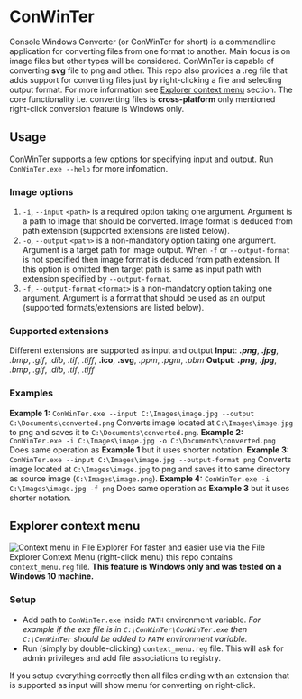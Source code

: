 # ConWinTer
Console Windows Converter (or ConWinTer for short) is a commandline application for converting files from one format to another. Main focus is on image files but other types will be considered. ConWinTer is capable of converting __svg__ file to png and other.
This repo also provides a .reg file that adds support for converting files just by right-clicking a file and selecting output format. For more information see [Explorer context menu](#explorer-context-menu) section.
The core functionality i.e. converting files is __cross-platform__ only mentioned right-click conversion feature is Windows only.

## Usage 
ConWinTer supports a few options for specifying input and output. Run `ConWinTer.exe --help` for more infomation.
### Image options
 1. `-i`, `--input` `<path>` is a required option taking one argument. Argument is a path to image that should be converted. Image format is deduced from path extension (supported extensions are listed below).
 2. `-o`, `--output` `<path>` is a non-mandatory option taking one argument. Argument is a target path for image output. When `-f` or `--output-format` is not specified then image format is deduced from path extension. If this option is omitted then target path is same as input path with extension specified by `--output-format`.
 3. `-f`, `--output-format` `<format>` is a non-mandatory option taking one argument. Argument is a format that should be used as an output (supported formats/extensions are listed below).
### Supported extensions
Different extensions are supported as input and output
__Input__: ___.png___, ___.jpg___, _.bmp_, _.gif_, _.dib_, _.tif_, _.tiff_, __.ico__, __.svg__, _.ppm_, _.pgm_, _.pbm_
__Output__: ___.png___, ___.jpg___, _.bmp_, _.gif_, _.dib_, _.tif_, _.tiff_
### Examples
__Example 1:__
`ConWinTer.exe --input C:\Images\image.jpg --output C:\Documents\converted.png`
Converts image located at `C:\Images\image.jpg` to png and saves it to `C:\Documents\converted.png`.
__Example 2:__
`ConWinTer.exe -i C:\Images\image.jpg -o C:\Documents\converted.png`
Does same operation as __Example 1__ but it uses shorter notation.
__Example 3:__
`ConWinTer.exe --input C:\Images\image.jpg --output-format png`
Converts image located at `C:\Images\image.jpg` to png and saves it to same directory as source image (`C:\Images\image.png`).
__Example 4:__
`ConWinTer.exe -i C:\Images\image.jpg -f png`
Does same operation as __Example 3__ but it uses shorter notation.
## Explorer context menu
![Context menu in File Explorer](context-menu.jpg)
For faster and easier use via the File Explorer Context Menu (right-click menu) this repo contains `context_menu.reg` file. 
__This feature is Windows only and was tested on a Windows 10 machine.__
### Setup
 * Add path to `ConWinTer.exe` inside `PATH` environment variable. _For example if the exe file is in `C:\ConWinTer\ConWinTer.exe` then `C:\ConWinTer` should be added to `PATH` environment variable._
* Run (simply by double-clicking) `context_menu.reg` file. This will ask for admin privileges and add file associations to registry.

If you setup everything correctly then all files ending with an extension that is supported as input will show menu for converting on right-click.